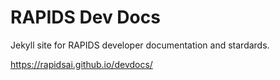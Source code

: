 # RAPIDS Dev Docs

Jekyll site for RAPIDS developer documentation and stardards.

https://rapidsai.github.io/devdocs/
